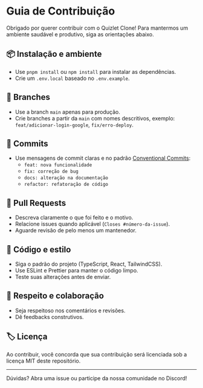 # Guia de Contribuição

Obrigado por querer contribuir com o Quizlet Clone! Para mantermos um ambiente saudável e produtivo, siga as orientações abaixo.

## 📦 Instalação e ambiente
- Use `pnpm install` ou `npm install` para instalar as dependências.
- Crie um `.env.local` baseado no `.env.example`.

## 🚩 Branches
- Use a branch `main` apenas para produção.
- Crie branches a partir da `main` com nomes descritivos, exemplo: `feat/adicionar-login-google`, `fix/erro-deploy`.

## 💬 Commits
- Use mensagens de commit claras e no padrão [Conventional Commits](https://www.conventionalcommits.org/pt-br/v1.0.0/):
  - `feat: nova funcionalidade`
  - `fix: correção de bug`
  - `docs: alteração na documentação`
  - `refactor: refatoração de código`

## 🧪 Pull Requests
- Descreva claramente o que foi feito e o motivo.
- Relacione issues quando aplicável (`Closes #número-da-issue`).
- Aguarde revisão de pelo menos um mantenedor.

## 🧹 Código e estilo
- Siga o padrão do projeto (TypeScript, React, TailwindCSS).
- Use ESLint e Prettier para manter o código limpo.
- Teste suas alterações antes de enviar.

## 🤝 Respeito e colaboração
- Seja respeitoso nos comentários e revisões.
- Dê feedbacks construtivos.

## 🏷️ Licença
Ao contribuir, você concorda que sua contribuição será licenciada sob a licença MIT deste repositório.

---

Dúvidas? Abra uma issue ou participe da nossa comunidade no Discord! 